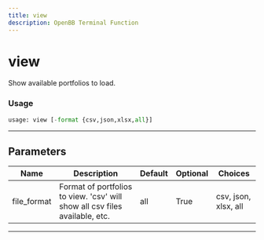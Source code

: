 ```yaml
---
title: view
description: OpenBB Terminal Function
---
```


# view

Show available portfolios to load.

### Usage

```python
usage: view [-format {csv,json,xlsx,all}]
```

---

## Parameters

| Name | Description | Default | Optional | Choices |
| ---- | ----------- | ------- | -------- | ------- |
| file_format | Format of portfolios to view. 'csv' will show all csv files available, etc. | all | True | csv, json, xlsx, all |

---

